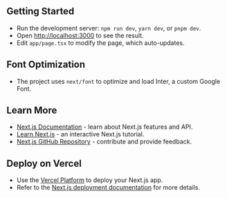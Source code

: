 ## Getting Started

- Run the development server: `npm run dev`, `yarn dev`, or `pnpm dev`.
- Open [http://localhost:3000](http://localhost:3000) to see the result.
- Edit `app/page.tsx` to modify the page, which auto-updates.

## Font Optimization

- The project uses `next/font` to optimize and load Inter, a custom Google Font.

## Learn More

- [Next.js Documentation](https://nextjs.org/docs) - learn about Next.js features and API.
- [Learn Next.js](https://nextjs.org/learn) - an interactive Next.js tutorial.
- [Next.js GitHub Repository](https://github.com/vercel/next.js/) - contribute and provide feedback.

## Deploy on Vercel

- Use the [Vercel Platform](https://vercel.com/new?utm_medium=default-template&filter=next.js&utm_source=create-next-app&utm_campaign=create-next-app-readme) to deploy your Next.js app.
- Refer to the [Next.js deployment documentation](https://nextjs.org/docs/deployment) for more details.
